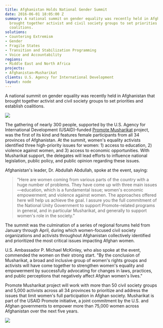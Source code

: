 ```yaml
---
title: Afghanistan Holds National Gender Summit
date: 2016-06-01 18:05:00 Z
summary: A national summit on gender equality was recently held in Afghanistan that
  brought together activist and civil society groups to set priorities and establish
  coalitions.
solutions:
- Countering Extremism
- Gender
- Fragile States
- Transition and Stabilization Programming
- Voice and Accountability
regions:
- Middle East and North Africa
projects:
- Afghanistan—Musharikat
clients: U.S. Agency for International Development
layout: node
---
```


A national summit on gender equality was recently held in Afghanistan that brought together activist and civil society groups to set priorities and establish coalitions.

![][1]

The gathering of nearly 300 people, supported by the U.S. Agency for International Development (USAID)-funded [Promote Musharikat][2] project, was the first of its kind and features female participants from all 34 provinces of Afghanistan. At the summit, women's equality activists identified three high-priority issues for women: 1) access to education, 2) violence against women, and 3) access to economic opportunities. With Musharikat support, the delegates will lead efforts to influence national legislation, public policy, and public opinion regarding these issues.

Afghanistan's leader, Dr. Abdullah Abdullah, spoke at the event, saying:

> "Here are women coming from various parts of the country with a huge number of problems. They have come up with three main issues—education, which is a fundamental issue; women's economic empowerment; and violence against women. The approaches offered here will help us achieve the goal. I assure you the full commitment of the National Unity Government to support Promote-related programs in general, and in particular Musharikat, and generally to support women's role in the society."

The summit was the culmination of a series of regional forums held from January through April, during which women-focused civil society organizations and activists throughout Afghanistan collectively identified and prioritized the most critical issues impacting Afghan women.

U.S. Ambassador P. Michael McKinley, who also spoke at the event, commended the women on their strong start. "By the conclusion of Musharikat, a broad and inclusive group of women's rights groups and activists will have come together to strengthen women's equality and empowerment by successfully advocating for changes in laws, practices, and public perceptions that negatively affect Afghan women's lives."

Promote Musharikat project will work with more than 50 civil society groups and 5,000 activists across all 34 provinces to prioritize and address the issues that limit women's full participation in Afghan society. Musharikat is part of the USAID Promote initiative, a joint commitment by the U.S. and Afghan governments to empower more than 75,000 women across Afghanistan over the next five years.

![][3]

[1]: /assets/images/news/Mush%201.jpg
[2]: /our-work/projects/afghanistan-musharikat
[3]: /assets/images/news/Mush%202.jpg
